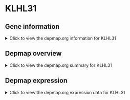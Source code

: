 <h1>KLHL31</h1>

<h2>Gene information</h2>
<details>
  <summary>Click to view the depmap.org information for KLHL31</summary>
  <iframe src="https://depmap.org/portal/gene/KLHL31?tab=about" style="border:none;width:100%;height:800px"></iframe>
</details>

<h2>Depmap overview</h2>
<details>
  <summary>Click to view the depmap.org summary for KLHL31</summary>
  <iframe src="https://depmap.org/portal/gene/KLHL31?tab=overview" style="border:none;width:100%;height:800px"></iframe>
</details>

<h2>Depmap expression</h2>
<details>
  <summary>Click to view the depmap.org expression data for KLHL31</summary>
  <iframe src="https://depmap.org/portal/gene/KLHL31?tab=characterization" style="border:none;width:100%;height:800px"></iframe>
</details>


<!--
<h2>Reactome Pathway diagram</h2>
PNAME
-->


